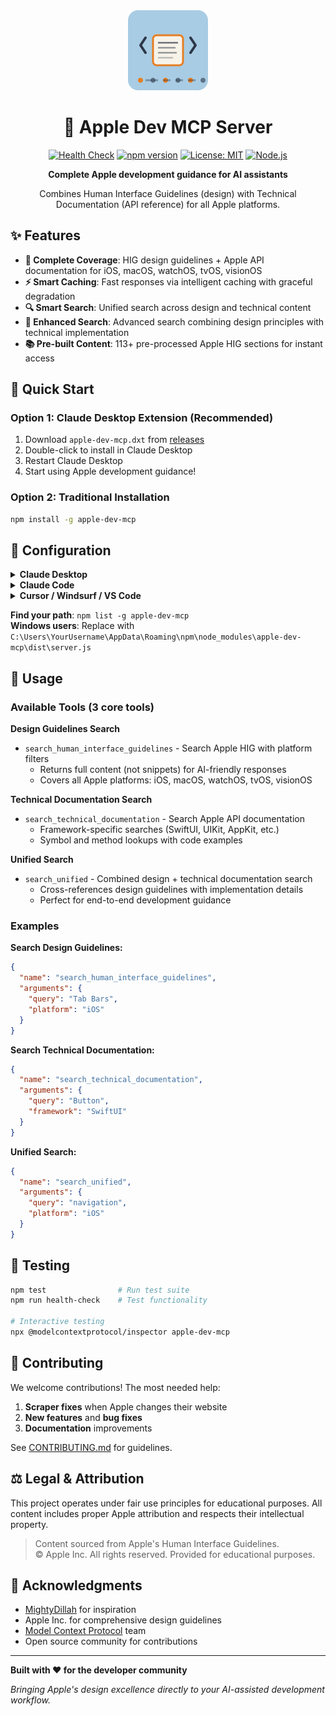 <div align="center">
  <img src="icon.png" width="128" height="128" alt="Apple Dev MCP Icon">
  
  # 🍎 Apple Dev MCP Server

  [![Health Check](https://github.com/tmaasen/apple-dev-mcp/actions/workflows/ci.yml/badge.svg)](https://github.com/tmaasen/apple-dev-mcp/actions/workflows/ci.yml)
  [![npm version](https://img.shields.io/npm/v/apple-dev-mcp.svg)](https://www.npmjs.com/package/apple-dev-mcp)
  [![License: MIT](https://img.shields.io/badge/License-MIT-yellow.svg)](https://opensource.org/licenses/MIT)
  [![Node.js](https://img.shields.io/badge/Node.js-18%2B-green.svg)](https://nodejs.org/)

  **Complete Apple development guidance for AI assistants**
  
  Combines Human Interface Guidelines (design) with Technical Documentation (API reference) for all Apple platforms.
</div>

## ✨ Features

- **🎨 Complete Coverage**: HIG design guidelines + Apple API documentation for iOS, macOS, watchOS, tvOS, visionOS
- **⚡ Smart Caching**: Fast responses via intelligent caching with graceful degradation
- **🔍 Smart Search**: Unified search across design and technical content
- **🤖 Enhanced Search**: Advanced search combining design principles with technical implementation
- **📚 Pre-built Content**: 113+ pre-processed Apple HIG sections for instant access

## 🚀 Quick Start

### Option 1: Claude Desktop Extension (Recommended)
1. Download `apple-dev-mcp.dxt` from [releases](https://github.com/tmaasen/apple-dev-mcp/releases)
2. Double-click to install in Claude Desktop
3. Restart Claude Desktop
4. Start using Apple development guidance!

### Option 2: Traditional Installation
```bash
npm install -g apple-dev-mcp
```

## 🔧 Configuration

<details>
<summary><strong>Claude Desktop</strong></summary>

Add to `claude_desktop_config.json`:
```json
{
  "mcpServers": {
    "Apple Dev": {
      "command": "node",
      "args": ["/usr/local/lib/node_modules/apple-dev-mcp/dist/server.js"]
    }
  }
}
```
</details>

<details>
<summary><strong>Claude Code</strong></summary>

```bash
claude mcp add "Apple-Dev" node /usr/local/lib/node_modules/apple-dev-mcp/dist/server.js
```
</details>

<details>
<summary><strong>Cursor / Windsurf / VS Code</strong></summary>

Create `.cursor/mcp.json`, windsurf config, or `.vscode/mcp.json`:
```json
{
  "mcpServers": {
    "Apple Dev": {
      "command": "node", 
      "args": ["/usr/local/lib/node_modules/apple-dev-mcp/dist/server.js"]
    }
  }
}
```
</details>

**Find your path**: `npm list -g apple-dev-mcp`  
**Windows users**: Replace with `C:\Users\YourUsername\AppData\Roaming\npm\node_modules\apple-dev-mcp\dist\server.js`

## 📖 Usage

### Available Tools (3 core tools)

**Design Guidelines Search**
- `search_human_interface_guidelines` - Search Apple HIG with platform filters
  - Returns full content (not snippets) for AI-friendly responses
  - Covers all Apple platforms: iOS, macOS, watchOS, tvOS, visionOS

**Technical Documentation Search**
- `search_technical_documentation` - Search Apple API documentation
  - Framework-specific searches (SwiftUI, UIKit, AppKit, etc.)
  - Symbol and method lookups with code examples

**Unified Search**
- `search_unified` - Combined design + technical documentation search
  - Cross-references design guidelines with implementation details
  - Perfect for end-to-end development guidance

### Examples

**Search Design Guidelines:**
```json
{
  "name": "search_human_interface_guidelines",
  "arguments": {
    "query": "Tab Bars",
    "platform": "iOS"
  }
}
```

**Search Technical Documentation:**
```json
{
  "name": "search_technical_documentation",
  "arguments": {
    "query": "Button",
    "framework": "SwiftUI"
  }
}
```

**Unified Search:**
```json
{
  "name": "search_unified",
  "arguments": {
    "query": "navigation",
    "platform": "iOS"
  }
}
```

## 🧪 Testing

```bash
npm test                # Run test suite
npm run health-check    # Test functionality

# Interactive testing
npx @modelcontextprotocol/inspector apple-dev-mcp
```

## 🤝 Contributing

We welcome contributions! The most needed help:

1. **Scraper fixes** when Apple changes their website
2. **New features** and **bug fixes**  
3. **Documentation** improvements

See [CONTRIBUTING.md](CONTRIBUTING.md) for guidelines.

## ⚖️ Legal & Attribution

This project operates under fair use principles for educational purposes. All content includes proper Apple attribution and respects their intellectual property.

> Content sourced from Apple's Human Interface Guidelines.  
> © Apple Inc. All rights reserved. Provided for educational purposes.

## 🙏 Acknowledgments

- [MightyDillah](https://github.com/MightyDillah/apple-doc-mcp) for inspiration
- Apple Inc. for comprehensive design guidelines
- [Model Context Protocol](https://modelcontextprotocol.io/) team
- Open source community for contributions

---

**Built with ❤️ for the developer community**

*Bringing Apple's design excellence directly to your AI-assisted development workflow.*
